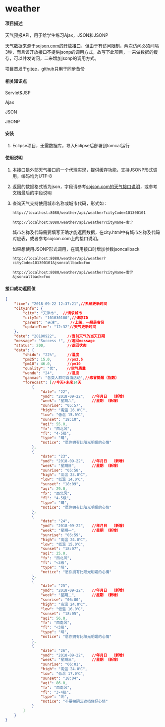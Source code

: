 # weather

#### 项目描述
天气预报API，用于给学生练习Ajax，JSON和JSONP

天气数据来源于[sojson.com的开放接口](https://www.sojson.com/blog/305.html)，但由于有访问限制，两次访问必须间隔3秒，而且该开放接口不提供jsonp的调用方式，故写下此项目，一来做数据的缓存，可以并发访问，二来增加jsonp的调用方式。

项目首发于[gitee](https://gitee.com/oubijie/weather)，github只用于同步备份

#### 相关知识点
Servlet&JSP

Ajax

JSON

JSONP

#### 安装

1. Eclipse项目，无需数据库，导入Eclipse后部署到tomcat运行

#### 使用说明

1. 本接口是外部天气接口的一个代理实现，提供缓存功能，支持JSONP形式调用，编码均为UTF-8

2. 返回的数据格式皆为json，字段请参考[sojson.com的天气接口说明](https://www.sojson.com/blog/305.html)，或参考文档最后的字段说明

3. 查询天气支持使用城市名称或城市代码，形式如：

   ```url
   http://localhost:8080/weather/api/weather?cityCode=101300101
   ```

   ```url
   http://localhost:8080/weather/api/weather?cityName=南宁
   ```

   城市名称及代码需要填写正确才能返回数据，在city.html中有城市名称及代码对应表，或者参考sojson.com上的接口说明。

   如果想使用JSONP形式调用，在调用接口时增加参数jsoncallback

   ```
   http://localhost:8080/weather/api/weather?cityCode=101300101&jsoncallback=foo
   ```

   ```
   http://localhost:8080/weather/api/weather?cityName=南宁&jsoncallback=foo
   ```

#### 接口成功返回值
```json
{
    "time": "2018-09-22 12:37:21",//系统更新时间
    "cityInfo": {
        "city": "天津市",  //请求城市
        "cityId": "101030100",//请求ID
        "parent": "天津",     //上级，一般是省份
        "updateTime": "12:32"//天气更新时间
    },
    "date": "20180922",     //当前天气的当天日期
    "message": "Success !", //返回message
    "status": 200,          //返回状态
    "data": {
        "shidu": "22%",     //湿度
        "pm25": 15.0,       //pm2.5
        "pm10": 46.0,       //pm10
        "quality": "优",    //空气质量
        "wendu": "24",      //温度
        "ganmao": "各类人群可自由活动",//感冒提醒（指数）
        "forecast": [//今天+未来14天
            {
                "date": "22",
                "ymd": "2018-09-22",   //年月日  （新增）
                "week": "星期六",       //星期 （新增）
                "sunrise": "05:57",
                "high": "高温 26.0℃",
                "low": "低温 15.0℃",
                "sunset": "18:10",
                "aqi": 55.0,
                "fx": "西北风",
                "fl": "4-5级",
                "type": "晴",
                "notice": "愿你拥有比阳光明媚的心情"
            },
            {
                "date": "23",
                "ymd": "2018-09-22",   //年月日  （新增）
                "week": "星期日",       //星期 （新增）
                "sunrise": "05:58",
                "high": "高温 23.0℃",
                "low": "低温 14.0℃",
                "sunset": "18:09",
                "aqi": 29.0,
                "fx": "西北风",
                "fl": "4-5级",
                "type": "晴",
                "notice": "愿你拥有比阳光明媚的心情"
            },
            {
                "date": "24",
                "ymd": "2018-09-22",   //年月日  （新增）
                "week": "星期一",       //星期 （新增）
                "sunrise": "05:59",
                "high": "高温 24.0℃",
                "low": "低温 15.0℃",
                "sunset": "18:07",
                "aqi": 25.0,
                "fx": "西北风",
                "fl": "<3级",
                "type": "晴",
                "notice": "愿你拥有比阳光明媚的心情"
            },
            {
                "date": "25",
                "ymd": "2018-09-22",   //年月日  （新增）
                "week": "星期二",       //星期 （新增）
                "sunrise": "06:00",
                "high": "高温 24.0℃",
                "low": "低温 16.0℃",
                "sunset": "18:05",
                "aqi": 56.0,
                "fx": "西南风",
                "fl": "<3级",
                "type": "晴",
                "notice": "愿你拥有比阳光明媚的心情"
            },
            {
                "date": "26",  
                "ymd": "2018-09-22",   //年月日  （新增）
                "week": "星期三",       //星期 （新增）
                "sunrise": "06:01",
                "high": "高温 24.0℃",
                "low": "低温 17.0℃",
                "sunset": "18:04",
                "aqi": 86.0,
                "fx": "西南风",
                "fl": "3-4级",
                "type": "阴",
                "notice": "不要被阴云遮挡住好心情"
            }
        ]
    }
}
```

